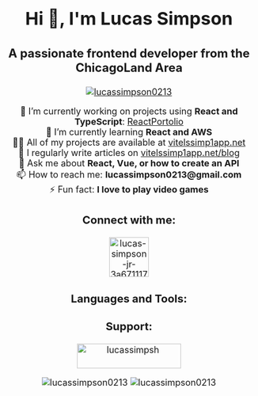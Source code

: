<h1 align="center" style="font-size: 36px;">Hi 👋, I'm Lucas Simpson</h1>
<h3 align="center" style="font-size: 24px;">A passionate frontend developer from the ChicagoLand Area</h3>

<p align="center" style="font-size: 18px;">
  <a href="https://github.com/lucassimpson0213">
    <img src="https://komarev.com/ghpvc/?username=lucassimpson0213&label=Profile%20views&color=0e75b6&style=flat-square" alt="lucassimpson0213" />
  </a>
</p>

<p align="center" style="font-size: 18px;">
  🔭 I’m currently working on projects using <strong>React and TypeScript</strong>: <a href="https://github.com/lucassimpson0213/ReactPortolio" target="_blank">ReactPortolio</a><br>
  🌱 I’m currently learning <strong>React and AWS</strong><br>
  👨‍💻 All of my projects are available at <a href="http://vitelssimp1app.net" target="_blank">vitelssimp1app.net</a><br>
  📝 I regularly write articles on <a href="http://vitelssimp1app.net/blog" target="_blank">vitelssimp1app.net/blog</a><br>
  💬 Ask me about <strong>React, Vue, or how to create an API</strong><br>
  📫 How to reach me: <strong>lucassimpson0213@gmail.com</strong><br>
  ⚡ Fun fact: <strong>I love to play video games</strong>
</p>

<h3 align="center" style="font-size: 22px;">Connect with me:</h3>
<p align="center" style="font-size: 18px;">
  <a href="https://linkedin.com/in/lucas-simpson-jr-3a6711176" target="_blank">
    <img align="center" src="https://raw.githubusercontent.com/rahuldkjain/github-profile-readme-generator/master/src/images/icons/Social/linked-in-alt.svg" alt="lucas-simpson-jr-3a6711176" height="80" width="80" />
  </a>
</p>

<h3 align="center" style="font-size: 22px;">Languages and Tools:</h3>
<p align="center" style="font-size: 18px;">
  <!-- Languages and Tools Icons -->
  <!-- Add resized icons with 80x80 dimensions as shown before -->
</p>

<h3 align="center" style="font-size: 22px;">Support:</h3>
<p align="center" style="font-size: 18px;">
  <a href="https://www.buymeacoffee.com/lucassimpsh"> 
    <img src="https://cdn.buymeacoffee.com/buttons/v2/default-yellow.png" height="50" width="210" alt="lucassimpsh" />
  </a>
</p>

<div align="center" style="font-size: 18px;">
  <img src="https://github-readme-stats.vercel.app/api/top-langs?username=lucassimpson0213&show_icons=true&locale=en&layout=compact" alt="lucassimpson0213" />
  <img src="https://github-readme-stats.vercel.app/api?username=lucassimpson0213&show_icons=true&locale=en" alt="lucassimpson0213" />
</div>


